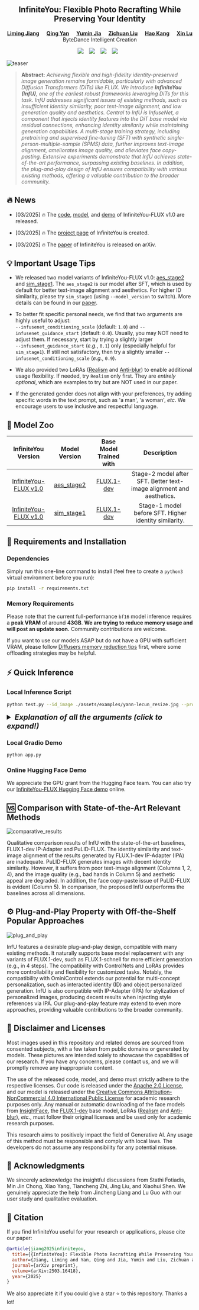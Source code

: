 <div align="center">

## InfiniteYou: Flexible Photo Recrafting While Preserving Your Identity

[**Liming Jiang**](https://liming-jiang.com/)&nbsp;&nbsp;&nbsp;&nbsp;
[**Qing Yan**](https://scholar.google.com/citations?user=0TIYjPAAAAAJ)&nbsp;&nbsp;&nbsp;&nbsp;
[**Yumin Jia**](https://www.linkedin.com/in/yuminjia/)&nbsp;&nbsp;&nbsp;&nbsp;
[**Zichuan Liu**](https://scholar.google.com/citations?user=-H18WY8AAAAJ)&nbsp;&nbsp;&nbsp;&nbsp;
[**Hao Kang**](https://scholar.google.com/citations?user=VeTCSyEAAAAJ)&nbsp;&nbsp;&nbsp;&nbsp;
[**Xin Lu**](https://scholar.google.com/citations?user=mFC0wp8AAAAJ)<br />
ByteDance Intelligent Creation

<a href="https://bytedance.github.io/InfiniteYou"><img src="https://img.shields.io/static/v1?label=Project&message=Page&color=blue&logo=github-pages"></a> &ensp;
<a href="https://arxiv.org/abs/2503.16418"><img src="https://img.shields.io/static/v1?label=Arxiv&message=InfiniteYou&color=darkred&logo=arxiv"></a> &ensp;
<a href="https://arxiv.org/pdf/2503.16418"><img src="https://img.shields.io/static/v1?label=%F0%9F%93%96%20Paper&message=PDF&color=green"></a> &ensp;
<a href="https://huggingface.co/spaces/ByteDance/InfiniteYou-FLUX"><img src="https://img.shields.io/static/v1?label=%F0%9F%A4%97%20Hugging%20Face&message=Demo&color=orange"></a> &ensp;

</div>

![teaser](./assets/teaser.jpg)

> **Abstract:** *Achieving flexible and high-fidelity identity-preserved image generation remains formidable, particularly with advanced Diffusion Transformers (DiTs) like FLUX. We introduce **InfiniteYou (InfU)**, one of the earliest robust frameworks leveraging DiTs for this task. InfU addresses significant issues of existing methods, such as insufficient identity similarity, poor text-image alignment, and low generation quality and aesthetics. Central to InfU is InfuseNet, a component that injects identity features into the DiT base model via residual connections, enhancing identity similarity while maintaining generation capabilities. A multi-stage training strategy, including pretraining and supervised fine-tuning (SFT) with synthetic single-person-multiple-sample (SPMS) data, further improves text-image alignment, ameliorates image quality, and alleviates face copy-pasting. Extensive experiments demonstrate that InfU achieves state-of-the-art performance, surpassing existing baselines. In addition, the plug-and-play design of InfU ensures compatibility with various existing methods, offering a valuable contribution to the broader community.*


## 🔥 News

- [03/2025] 🔥 The [code](https://github.com/bytedance/InfiniteYou), [model](https://huggingface.co/ByteDance/InfiniteYou), and [demo](https://huggingface.co/spaces/ByteDance/InfiniteYou-FLUX) of InfiniteYou-FLUX v1.0 are released.

- [03/2025] 🔥 The [project page](https://bytedance.github.io/InfiniteYou) of InfiniteYou is created.

- [03/2025] 🔥 The [paper](https://arxiv.org/abs/2503.16418) of InfiniteYou is released on arXiv.


## 💡 Important Usage Tips

- We released two model variants of InfiniteYou-FLUX v1.0: [aes_stage2](https://huggingface.co/ByteDance/InfiniteYou/tree/main/infu_flux_v1.0/aes_stage2) and [sim_stage1](https://huggingface.co/ByteDance/InfiniteYou/tree/main/infu_flux_v1.0/sim_stage1). The `aes_stage2` is our model after SFT, which is used by default for better text-image alignment and aesthetics. For higher ID similarity, please try `sim_stage1` (using `--model_version` to switch). More details can be found in our [paper](https://arxiv.org/abs/2503.16418).

- To better fit specific personal needs, we find that two arguments are highly useful to adjust: <br />`--infusenet_conditioning_scale` (default: `1.0`) and `--infusenet_guidance_start` (default: `0.0`). Usually, you may NOT need to adjust them. If necessary, start by trying a slightly larger <br />`--infusenet_guidance_start` (*e.g.*, `0.1`) only (especially helpful for `sim_stage1`). If still not satisfactory, then try a slightly smaller `--infusenet_conditioning_scale` (*e.g.*, `0.9`).

- We also provided two LoRAs ([Realism](https://civitai.com/models/631986?modelVersionId=706528) and [Anti-blur](https://civitai.com/models/675581/anti-blur-flux-lora)) to enable additional usage flexibility. If needed, try `Realism` only first.  They are *entirely optional*, which are examples to try but are NOT used in our paper.

- If the generated gender does not align with your preferences, try adding specific words in the text prompt, such as 'a man', 'a woman', *etc*. We encourage users to use inclusive and respectful language.


## :european_castle: Model Zoo

| InfiniteYou Version | Model Version | Base Model Trained with | Description |  
| :---: | :---: | :---: | :---: |
| [InfiniteYou-FLUX v1.0](https://huggingface.co/ByteDance/InfiniteYou) | [aes_stage2](https://huggingface.co/ByteDance/InfiniteYou/tree/main/infu_flux_v1.0/aes_stage2) | [FLUX.1-dev](https://huggingface.co/black-forest-labs/FLUX.1-dev) | Stage-2 model after SFT. Better text-image alignment and aesthetics. |
| [InfiniteYou-FLUX v1.0](https://huggingface.co/ByteDance/InfiniteYou) | [sim_stage1](https://huggingface.co/ByteDance/InfiniteYou/tree/main/infu_flux_v1.0/sim_stage1) | [FLUX.1-dev](https://huggingface.co/black-forest-labs/FLUX.1-dev) | Stage-1 model before SFT. Higher identity similarity. |


## 🔧 Requirements and Installation

### Dependencies

Simply run this one-line command to install (feel free to create a `python3` virtual environment before you run):

```bash
pip install -r requirements.txt
```

### Memory Requirements 

Please note that the current full-performance `bf16` model inference requires a **peak VRAM** of around **43GB**. **We are trying to reduce memory usage and will post an update soon.** Community contributions are welcome.

If you want to use our models ASAP but do not have a GPU with sufficient VRAM, please follow [Diffusers memory reduction tips](https://huggingface.co/docs/diffusers/en/optimization/memory) first, where some offloading strategies may be helpful.


## ⚡️ Quick Inference

### Local Inference Script

```bash
python test.py --id_image ./assets/examples/yann-lecun_resize.jpg --prompt "A man, portrait, cinematic" --out_results_dir ./results
```

<details>
<summary style='font-size:20px'><b><i>Explanation of all the arguments (click to expand!)</i></b></summary>

- Input and output:
  - `--id_image (str)`: The path to the input identity (ID) image. Default: `./assets/examples/yann-lecun_resize.jpg`.
  - `--prompt (str)`: The text prompt for image generation. Default: `A man, portrait, cinematic`.
  - `--out_results_dir (str)`: The path to the output directory to save the generated results. Default: `./results`.
  - `--control_image (str or None)`: The path to the control image \[*optional*\] to extract five facical keypoints to control the generation. Default: `None`.
  - `--base_model_path (str)`: The huggingface or local path to the base model. Default: `black-forest-labs/FLUX.1-dev`.
  - `--model_dir (str)`: The path to the InfiniteYou model directory. Default: `ByteDance/InfiniteYou`.
- Version control:
  - `--infu_flux_version (str)`: InfiniteYou-FLUX version: currently only `v1.0` is supported. Default: `v1.0`.
  - `--model_version (str)`: The model variant to use: `aes_stage2` | `sim_stage1`. Default: `aes_stage2`.
- General inference arguments:
  - `--cuda_device (int)`: The cuda device ID to use. Default: `0`.
  - `--seed (int)`: The seed for reproducibility (0 for random). Default: `0`.
  - `--guideance_scale (float)`: The guidance scale for the diffusion process. Default: `3.5`.
  - `--num_steps (int)`: The number of inference steps. Default: `30`.
- InfiniteYou-specific arguments:
  - `--infusenet_conditioning_scale (float)`: The scale for the InfuseNet conditioning. Default: `1.0`.
  - `--infusenet_guidance_start (float)`: The start point for the InfuseNet guidance injection. Default: `0.0`.
  - `--infusenet_guidance_end (float)`: The end point for the InfuseNet guidance injection. Default: `1.0`.
- Optional LoRAs:
  - `--enable_realism_lora (store_true)`: Whether to enable the Realism LoRA. Default: `False`.
  - `--enable_anti_blur_lora (store_true)`: Whether to enable the Anti-blur LoRA. Default: `False`.

</details>


### Local Gradio Demo

```bash
python app.py
```

### Online Hugging Face Demo

We appreciate the GPU grant from the Hugging Face team. 
You can also try our [InfiniteYou-FLUX Hugging Face demo](https://huggingface.co/spaces/ByteDance/InfiniteYou-FLUX) online.


## 🆚 Comparison with State-of-the-Art Relevant Methods

![comparative_results](./assets/comparative_results.jpg)

Qualitative comparison results of InfU with the state-of-the-art baselines, FLUX.1-dev IP-Adapter and PuLID-FLUX. The identity similarity and text-image alignment of the results generated by FLUX.1-dev IP-Adapter (IPA) are inadequate. PuLID-FLUX generates images with decent identity similarity. However, it suffers from poor text-image alignment (Columns 1, 2, 4), and the image quality (e.g., bad hands in Column 5) and aesthetic appeal are degraded. In addition, the face copy-paste issue of PuLID-FLUX is evident (Column 5). In comparison, the proposed InfU outperforms the baselines across all dimensions.


## ⚙️ Plug-and-Play Property with Off-the-Shelf Popular Approaches

![plug_and_play](./assets/plug_and_play.jpg)

InfU features a desirable plug-and-play design, compatible with many existing methods. It naturally supports base model replacement with any variants of FLUX.1-dev, such as FLUX.1-schnell for more efficient generation (e.g., in 4 steps). The compatibility with ControlNets and LoRAs provides more controllability and flexibility for customized tasks. Notably, the compatibility with OminiControl extends our potential for multi-concept personalization, such as interacted identity (ID) and object personalized generation. InfU is also compatible with IP-Adapter (IPA) for stylization of personalized images, producing decent results when injecting style references via IPA. Our plug-and-play feature may extend to even more approaches, providing valuable contributions to the broader community.


## 📜 Disclaimer and Licenses

Most images used in this repository and related demos are sourced from consented subjects, with a few taken from public domains or generated by models. These pictures are intended solely to showcase the capabilities of our research. If you have any concerns, please contact us, and we will promptly remove any inappropriate content.

The use of the released code, model, and demo must strictly adhere to the respective licenses. Our code is released under the [Apache 2.0 License](./LICENSE), and our model is released under the [Creative Commons Attribution-NonCommercial 4.0 International Public License](https://huggingface.co/ByteDance/InfiniteYou/blob/main/LICENSE) for academic research purposes only. Any manual or automatic downloading of the face models from [InsightFace](https://github.com/deepinsight/insightface), the [FLUX.1-dev](https://huggingface.co/black-forest-labs/FLUX.1-dev) base model, LoRAs ([Realism](https://civitai.com/models/631986?modelVersionId=706528) and [Anti-blur](https://civitai.com/models/675581/anti-blur-flux-lora)), *etc.*, must follow their original licenses and be used only for academic research purposes.

This research aims to positively impact the field of Generative AI. Any usage of this method must be responsible and comply with local laws. The developers do not assume any responsibility for any potential misuse.


## 🤗 Acknowledgments

We sincerely acknowledge the insightful discussions from Stathi Fotiadis, Min Jin Chong, Xiao Yang, Tiancheng Zhi, Jing Liu, and Xiaohui Shen. We genuinely appreciate the help from Jincheng Liang and Lu Guo with our user study and qualitative evaluation.


## 📖 Citation

If you find InfiniteYou useful for your research or applications, please cite our paper:

```bibtex
@article{jiang2025infiniteyou,
  title={{InfiniteYou}: Flexible Photo Recrafting While Preserving Your Identity},
  author={Jiang, Liming and Yan, Qing and Jia, Yumin and Liu, Zichuan and Kang, Hao and Lu, Xin},
  journal={arXiv preprint},
  volume={arXiv:2503.16418},
  year={2025}
}
```

We also appreciate it if you could give a star :star: to this repository. Thanks a lot!
